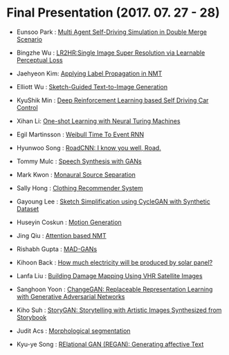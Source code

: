 # Final Presentation (2017. 07. 27 - 28)

* Eunsoo Park : [Multi Agent Self-Driving Simulation in Double Merge Scenario](https://goo.gl/ER8gzt)

* Bingzhe Wu : [LR2HR:Single Image Super Resolution via Learnable Perceptual Loss](https://goo.gl/Ct1XJG)

* Jaehyeon Kim: [Applying Label Propagation in NMT](https://goo.gl/whAbB1)

* Elliott Wu : [Sketch-Guided Text-to-Image Generation](https://goo.gl/S2JjAn)

* KyuShik Min : [Deep Reinforcement Learning based Self Driving Car Control](https://www.dropbox.com/s/3t4jruqtzgvi4gv/Kyushik_Final.pptx?dl=0)

* Xihan Li: [One-shot Learning with Neural Turing Machines](https://goo.gl/PHBqrs)

* Egil Martinsson : [Weibull Time To Event RNN](https://goo.gl/AeW56M)

* Hyunwoo Song : [RoadCNN: I know you well, Road.](https://goo.gl/hyCxVS)

* Tommy Mulc : [Speech Synthesis with GANs](https://goo.gl/jv3exR)

* Mark Kwon : [Monaural Source Separation](https://goo.gl/aihQ7y)

* Sally Hong : [Clothing Recommender System](https://goo.gl/uZdk56)

* Gayoung Lee : [Sketch Simplification using CycleGAN with Synthetic Dataset](https://goo.gl/cxDnxL)

* Huseyin  Coskun : [Motion Generation](https://goo.gl/TCKXM7)

* Jing Qiu : [Attention based NMT](https://goo.gl/k7BWFC)

* Rishabh Gupta : [MAD-GANs](https://goo.gl/YM62aD) 

* Kihoon Back : [How much electricity will be produced by solar panel?](https://goo.gl/jtFEtM)

* Lanfa Liu : [Building Damage Mapping Using VHR Satellite Images](https://goo.gl/dgbNKM)

* Sanghoon Yoon : [ChangeGAN: Replaceable Representation Learning with Generative Adversarial Networks](https://goo.gl/xDkLda)

* Kiho Suh : [StoryGAN: Storytelling with Artistic Images Synthesized from Storybook](https://goo.gl/ywJ9tT)

* Judit Acs : [Morphological segmentation](https://github.com/juditacs/morph-segmentation/blob/master/notebooks/final_presentation/presentation.ipynb)

* Kyu-ye Song : [RElational GAN (REGAN): Generating affective Text](https://goo.gl/3n1wty)
